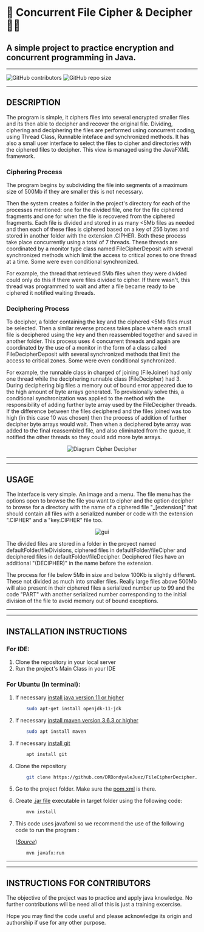 # 🔐 __Concurrent File Cipher & Decipher__ 👨‍💻
## A simple project to practice encryption and concurrent programming in Java.

___

![GitHub contributors](https://img.shields.io/github/contributors/DRBondyaleJuez/FileCipherDecipher)
![GitHub repo size](https://img.shields.io/github/repo-size/DRBondyaleJuez/FileCipherDecipher)
___

## __DESCRIPTION__

The program is simple, it ciphers files into several encrypted smaller files and its then able to decipher and recover the original file. Dividing, ciphering and deciphering the files are performed using concurrent coding, using Thread Class, Runnable inteface and synchronized methods. It has also a small user interface to select the files to cipher and directories with the ciphered files to decipher. This view is managed using the JavaFXML framework.

### __Ciphering Process__

The program begins by subdividing the file into segments of a maximum size of 500Mb if they are smaller this is not necessary.

Then the system creates a folder in the project's directory for each of the processes mentioned: one for the divided file, one for the file ciphered fragments and one for when the file is recovered from the ciphered fragments. Each file is divided and stored in as many <5Mb files as needed and then each of these files is ciphered based on a key of 256 bytes and stored in another folder with the extension .CIPHER. Both these process take place concurrently using a total of 7 threads. These threads are coordinated by a monitor type class named FileCipherDeposit with several synchronized methods which limit the access to critical zones to one thread at a time. Some were even conditional synchronized.

For example, the thread that retrieved 5Mb files when they were divided could only do this if there were files divided to cipher. If there wasn't, this thread was programmed to wait and after a file became ready to be ciphered it notified waiting threads.

### __Deciphering Process__

To decipher, a folder containing the key and the ciphered <5Mb files must be selected. Then a similar reverse process takes place where each small file is deciphered using the key and then reassembled together and saved in another folder. This process uses 4 concurrent threads and again are coordinated by the use of a monitor in the form of a class called FileDecipherDeposit with several synchronized methods that limit the access to critical zones. Some were even conditional synchronized.

For example, the runnable class in charged of joining (FileJoiner) had only one thread while the deciphering runnable class (FileDecipher) had 3. During deciphering big files a memory out of bound error appeared due to the high amount of byte arrays generated. To provisionally solve this, a conditional synchronization was applied to the method with the responsibility of adding further byte array used by the FileDecipher threads. If the difference between the files deciphered and the files joined was too high (in this case 10 was chosen) then the process of addition of further decipher byte arrays would wait. Then when a deciphered byte array was added  to the final reassembled file, and also eliminated from the queue, it notified the other threads so they could add more byte arrays.



<div style="text-align: center;">

![Diagram Cipher Decipher](https://user-images.githubusercontent.com/98281752/223583292-cebd6340-4c8b-498e-a832-177a9eb07a6d.png)

</div>

___
___

## __USAGE__
The interface is very simple. An image and a menu. The file menu has the options open to browse the file you want to cipher and the option decipher to browse for a directory with the name of a ciphered file "_[extension]" that should contain all files with a serialized number or code with the extension ".CIPHER" and a "key.CIPHER" file too. 

<div style="text-align: center;">

![gui](https://user-images.githubusercontent.com/98281752/223583430-267199b6-1011-4cdf-b9e1-b469f38fca7d.png)

</div>

The divided files are stored in a folder in the proyect named defaultFolder/fileDivisions, ciphered files in defaultFolder/fileCipher and deciphered files in defaultFolder/fileDecipher. Deciphered files have an additional "(DECIPHER)" in the name before the extension.

The process for file below 5Mb in size and below 100Kb is slightly different. These not divided as much into smaller files. Really large files above 500Mb will also present in their ciphered files a serialized number up to 99 and the code "PART" with another serialized number corresponding to the initial division of the file to avoid memory out of bound exceptions.

___
___

## __INSTALLATION INSTRUCTIONS__
### __For IDE:__
<!-- OL -->
1. Clone the repository in your local server
2. Run the project's Main Class in your IDE
 
### __For Ubuntu (In terminal):__
<!-- OL -->
1. If necessary [install java version 11 or higher](https://stackoverflow.com/questions/52504825/how-to-install-jdk-11-under-ubuntu)

    ```bash 
        sudo apt-get install openjdk-11-jdk
    ```


2. If necessary [install maven version 3.6.3 or higher](https://phoenixnap.com/kb/install-maven-on-ubuntu)

	```bash 
    	sudo apt install maven
    ``` 

3. If necessary [install git](https://www.digitalocean.com/community/tutorials/how-to-install-git-on-ubuntu-20-04)

	```bash 
        apt install git
    ```

4. Clone the repository	

	```bash 
        git clone https://github.com/DRBondyaleJuez/FileCipherDecipher.git
    ```

5. Go to the project folder. Make sure the [pom.xml](https://maven.apache.org/guides/introduction/introduction-to-the-pom.html) is there.

6.  Create [.jar file](https://en.wikipedia.org/wiki/JAR_(file_format)) executable in target folder using the following code:

    ```bash
		mvn install 
    ```

7. This code uses javafxml so we recommend the use of the following code  to run the program :

    ([*Source*](https://github.com/openjfx/javafx-maven-plugin))

	```bash 
        mvn javafx:run
    ```

___
___
## __INSTRUCTIONS FOR CONTRIBUTORS__
The objective of the project was to practice and apply java knowledge. No further contributions will be need all of this is just a training excercise.  

Hope you may find the code useful and please acknowledge its origin and authorship if use for any other purpose.
